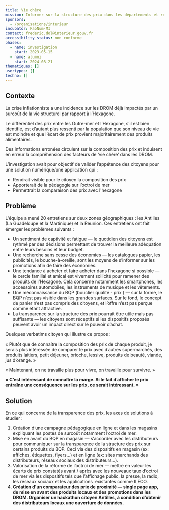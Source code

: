 ```yaml
---
title: Vie chère
mission: Informer sur la structure des prix dans les départements et région d'outre-mer (DROM)
sponsors:
  - /organisations/interieur
incubator: FabNum-MI
contact: frederic.dol@interieur.gouv.fr
accessibility_status: non conforme
phases:
  - name: investigation
    start: 2023-05-15
  - name: alumni
    start: 2024-08-21
thematiques: []
usertypes: []
techno: []
---
```

## Contexte

La crise inflationniste a une incidence sur les DROM déjà impactés par un surcoût de la vie structurel par rapport à l’Hexagone.

Le différentiel des prix entre les Outre-mer et l’Hexagone, s’il est bien identifié, est d’autant plus ressenti par la population que son niveau de vie est moindre et que l’écart de prix provient majoritairement des produits alimentaires.

Des informations erronées circulent sur la composition des prix et induisent en erreur la compréhension des facteurs de ‘vie chère’ dans les DROM. 

L’investigation avait pour objectif de valider l’appétence des citoyens pour une solution numérique/une application qui :  

* Rendrait visible pour le citoyen la composition des prix
* Apporterait de la pédagogie sur l’octroi de mer 
* Permettrait la comparaison des prix avec l'hexagone

## Problème

L'équipe a mené 20 entretiens sur deux zones géographiques :  les Antilles (La Guadeloupe et la Martinique) et la Reunion. Ces entretiens ont fait émerger les problèmes suivants :

* Un sentiment de captivité et fatigue — le quotidien des citoyens est rythmé par des décisions permettant de trouver la meilleure adéquation entre leurs besoins et leur budget.
* Une recherche sans cesse des économies  —  les catalogues papier, les publicités, le bouche-à-oreille, sont les moyens de s’informer sur les promotions afin de faire des économies. 
* Une tendance à acheter et faire acheter dans l'hexagone si possible —  le cercle familial et amical est vivement sollicité pour ramener des produits de l'Hexagone. Cela concerne notamment les smartphones, les accessoires automobiles, les instruments de musique et les vêtements.
* Une méconnaissance du BQP (bouclier qualité - prix ) — sur la forme, le BQP n’est pas visible dans les grandes surfaces. Sur le fond, le concept de panier n’est pas compris des citoyens, et l’offre n’est pas perçue comme étant attractive. 
* La transparence sur la structure des prix pourrait être utile mais pas suffisante — les citoyens sont réceptifs si les dispositifs proposés peuvent avoir un impact direct sur le pouvoir d’achat.

Quelques verbatims citoyen qui illustre ce propos :

« Plutôt que de connaître la composition des prix de chaque produit, je serais plus intéressée de comparer le prix avec d’autres supermarchés, des produits laitiers, petit déjeuner, brioche, lessive, produits de beauté, viande, jus d’orange. »

« Maintenant, on ne travaille plus pour vivre, on travaille pour survivre. » 

**« C’est intéressant de connaître la marge. Si le fait d’afficher le prix entraîne une conséquence sur les prix, ce serait intéressant. »** 

## Solution

En ce qui concerne de la transparence des prix, les axes de solutions à étudier : 

1. Création d’une campagne pédagogique en ligne et dans les magasins expliquant les postes de surcoût notamment l’octroi de mer.
2. Mise en avant du BQP en magasin — s’accorder avec les distributeurs pour communiquer sur la transparence de la structure des prix sur certains produits du BQP. Ceci via des dispositifs en magasin (ex: affiches, étiquettes, flyers...) et en ligne (ex: sites marchands des distributeurs, réseaux sociaux des distributeurs...).
3. Valorisation de la réforme de l’octroi de mer — mettre en valeur les écarts de prix constatés avant / après avec les nouveaux taux d’octroi de mer via les dispositifs tels que l’affichage public, la presse, la radio, les réseaux sociaux et les applications  existantes comme ILECO. 
4. **Création d'un comparateur des prix de proximité — single page app, de mise en avant des produits locaux et des promotions dans les DROM. Organiser un hackathon citoyen Antilles, à condition d’obtenir des distributeurs locaux une ouverture de données.**
